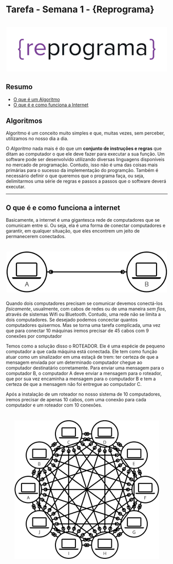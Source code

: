 # Tarefa - Semana 1 - {Reprograma}

<h1 align="center">
  <img src="img\reprograma.png" alt="logo reprograma" width="500">
</h1>

## Resumo

* [O que é um Algoritmo](#Algoritmos)
* [O que é e como funciona a Internet](#O-que-e-e-como-funciona-a-internet)

## Algoritmos

Algoritmo é um conceito muito simples e que, muitas vezes, sem perceber, utilizamos no nosso dia a dia.

O _Algoritmo_ nada mais é do que um **conjunto de instruções e regras** que ditam ao computador o que ele deve fazer para executar a sua função.
Um software pode ser desenvolvido utilizando diversas linguagens disponíveis no mercado de programação. Contudo, isso não é uma das coisas mais primárias para o sucesso da implementação do programção. Também é necessário definir o que queremos que o programa faça, ou seja, delimitarmos uma série de regras e passos a passos que o software deverá executar.

---

## O que é e como funciona a internet

Basicamente, a internet é uma gigantesca rede de computadores que se comunicam entre si. Ou seja, ela é uma forma de conectar computadores e garantir, em qualquer situação, que eles encontrem um jeito de permanecerem conectados.

<h1 align="center">
  <img src="img\internet-schema-1.png" alt="logo reprograma" width="500">
</h1>

Quando dois computadores precisam se comunicar devemos conectá-los _fisicamente_, usualmente, com cabos de redes ou de uma maneira _sem fios_, através de sistemas Wifi ou Bluetooth. Contudo, uma rede não se limita a dois computadores. Se desejado podemos concectar quantos computadores quisermos. Mas se torna uma tarefa complicada, uma vez que para conectar 10 máquinas iremos precisar de 45 cabos com 9 conexões por computador

Temos como a solução disso o ROTEADOR. Ele é uma espécie de pequeno computador a que cada máquina está conectada. Ele tem como função atuar como um sinalizador em uma estaçã de trem: ter certeza de que a mensagem enviada por um determinado computador chegue ao computador destinatário corretamente. Para enviar uma mensagem para o computador B, o computador A deve enviar a mensagem para o roteador, que por sua vez encaminha a mensagem para o computador B e tem a certeza de que a mensagem não foi entregue ao computador C.

Após a instalação de um roteador no nosso sistema de 10 computadores, iremos precisar de apenas 10 cabos, com uma conexão para cada computador e um roteador com 10 conexões.

<h1 align="center">
  <img src="img\internet-schema-2.png" alt="logo reprograma" width="450">
</h1>
